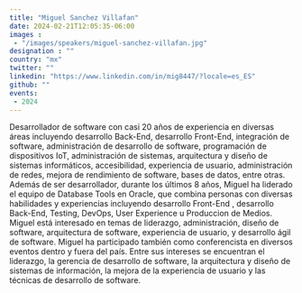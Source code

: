 ```yaml
---
title: "Miguel Sanchez Villafan"
date: 2024-02-21T12:05:35-06:00
images :
 - "/images/speakers/miguel-sanchez-villafan.jpg"
designation : ""
country: "mx"
twitter: ""
linkedin: "https://www.linkedin.com/in/mig8447/?locale=es_ES"
github: ""
events:
 - 2024
---
```


Desarrollador de software con casi 20 años de experiencia en diversas áreas incluyendo desarrollo Back-End, desarrollo Front-End, integración de software, administración de desarrollo de software, programación de dispositivos IoT, administración de sistemas, arquitectura y diseño de sistemas informáticos, accesibilidad, experiencia de usuario, administración de redes, mejora de rendimiento de software, bases de datos, entre otras.
Además de ser desarrollador, durante los últimos 8 años, Miguel ha liderado el equipo de Database Tools en Oracle, que combina personas con diversas habilidades y experiencias incluyendo desarrollo Front-End , desarrollo Back-End, Testing, DevOps, User Experience u Produccion de Medios.
Miguel está interesado en temas de liderazgo, administración, diseño de software, arquitectura de software, experiencia de usuario, y desarrollo ágil de software.
Miguel ha participado también como conferencista en diversos eventos dentro y fuera del país. Entre sus intereses se encuentran el liderazgo, la gerencia de desarrollo de software, la arquitectura y diseño de sistemas de información, la mejora de la experiencia de usuario y las técnicas de desarrollo de software.

